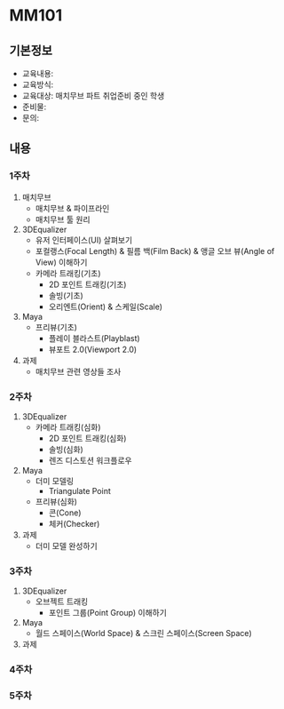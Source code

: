 # MM101

## 기본정보
- 교육내용:
- 교육방식:
- 교육대상: 매치무브 파트 취업준비 중인 학생
- 준비물:
- 문의:

## 내용

### 1주차
1. 매치무브
    - 매치무브 & 파이프라인
    - 매치무브 툴 원리
1. 3DEqualizer
    - 유저 인터페이스(UI) 살펴보기
    - 포컬랭스(Focal Length) & 필름 백(Film Back) & 앵글 오브 뷰(Angle of View) 이해하기
    - 카메라 트래킹(기초)
        - 2D 포인트 트래킹(기초)
        - 솔빙(기초)
        - 오리엔트(Orient) & 스케일(Scale)
1. Maya
    - 프리뷰(기초)
        - 플레이 블라스트(Playblast)
        - 뷰포트 2.0(Viewport 2.0)
1. 과제
    - 매치무브 관련 영상들 조사

### 2주차
1. 3DEqualizer
    - 카메라 트래킹(심화)
        - 2D 포인트 트래킹(심화)
        - 솔빙(심화)
        - 렌즈 디스토션 워크플로우
1. Maya
    - 더미 모델링
        - Triangulate Point
    - 프리뷰(심화)
        - 콘(Cone)
        - 체커(Checker)
1. 과제
    - 더미 모델 완성하기

### 3주차
1. 3DEqualizer
    - 오브젝트 트래킹
        - 포인트 그룹(Point Group) 이해하기
1. Maya
    - 월드 스페이스(World Space) & 스크린 스페이스(Screen Space) 
1. 과제


### 4주차

### 5주차
